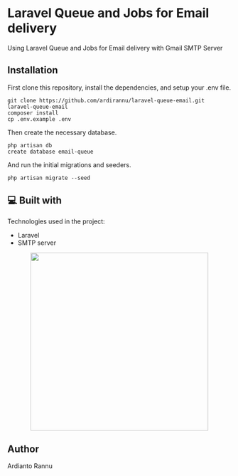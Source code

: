 <h1 id="title">Laravel Queue and Jobs for Email delivery</h1>

<p id="description">Using Laravel Queue and Jobs for Email delivery with Gmail SMTP Server</p>

## Installation

First clone this repository, install the dependencies, and setup your .env file.

```
git clone https://github.com/ardirannu/laravel-queue-email.git laravel-queue-email
composer install
cp .env.example .env
```

Then create the necessary database.

```
php artisan db
create database email-queue
```

And run the initial migrations and seeders.

```
php artisan migrate --seed
```

  
<h2>💻 Built with</h2>

Technologies used in the project:

*   Laravel
*   SMTP server


<p align="center"><a href="https://laravel.com" target="_blank"><img src="https://raw.githubusercontent.com/laravel/art/master/logo-lockup/5%20SVG/2%20CMYK/1%20Full%20Color/laravel-logolockup-cmyk-red.svg" width="400"></a></p>


## Author

Ardianto Rannu
